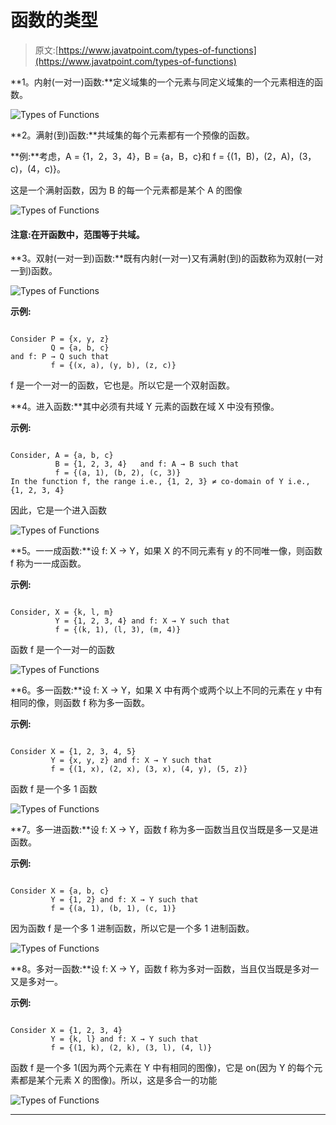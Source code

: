 # 函数的类型

> 原文:[https://www.javatpoint.com/types-of-functions](https://www.javatpoint.com/types-of-functions)

**1。内射(一对一)函数:**定义域集的一个元素与同定义域集的一个元素相连的函数。

![Types of Functions](../Images/fd89f448bf720b71ca7f3cde9f85bca5.png)

**2。满射(到)函数:**共域集的每个元素都有一个预像的函数。

**例:**考虑，A = {1，2，3，4}，B = {a，B，c}和 f = {(1，B)，(2，A)，(3，c)，(4，c)}。

这是一个满射函数，因为 B 的每一个元素都是某个 A 的图像

![Types of Functions](../Images/a0b3b0522c636a8fafc8b231caf5e5e9.png)

#### 注意:在开函数中，范围等于共域。

**3。双射(一对一到)函数:**既有内射(一对一)又有满射(到)的函数称为双射(一对一到)函数。

![Types of Functions](../Images/33417ba7e8350a5cf47484afa97e8f10.png)

**示例:**

```

Consider P = {x, y, z}
         Q = {a, b, c}
and f: P → Q such that
         f = {(x, a), (y, b), (z, c)}

```

f 是一个一对一的函数，它也是。所以它是一个双射函数。

**4。进入函数:**其中必须有共域 Y 元素的函数在域 X 中没有预像。

**示例:**

```

Consider, A = {a, b, c}
          B = {1, 2, 3, 4}   and f: A → B such that
          f = {(a, 1), (b, 2), (c, 3)}
In the function f, the range i.e., {1, 2, 3} ≠ co-domain of Y i.e., {1, 2, 3, 4}

```

因此，它是一个进入函数

![Types of Functions](../Images/1ed8458765ce519f605c9aa277ac7490.png)

**5。一一成函数:**设 f: X → Y，如果 X 的不同元素有 y 的不同唯一像，则函数 f 称为一一成函数。

**示例:**

```

Consider, X = {k, l, m}
          Y = {1, 2, 3, 4} and f: X → Y such that
          f = {(k, 1), (l, 3), (m, 4)}

```

函数 f 是一个一对一的函数

![Types of Functions](../Images/1601fdb743f3ac5c458a1c81f10f4373.png)

**6。多一函数:**设 f: X → Y，如果 X 中有两个或两个以上不同的元素在 y 中有相同的像，则函数 f 称为多一函数。

**示例:**

```

Consider X = {1, 2, 3, 4, 5}
         Y = {x, y, z} and f: X → Y such that
         f = {(1, x), (2, x), (3, x), (4, y), (5, z)}

```

函数 f 是一个多 1 函数

![Types of Functions](../Images/97f13dd1d5520bebc2a13ce6ca9e8076.png)

**7。多一进函数:**设 f: X → Y，函数 f 称为多一函数当且仅当既是多一又是进函数。

**示例:**

```

Consider X = {a, b, c}
         Y = {1, 2} and f: X → Y such that
         f = {(a, 1), (b, 1), (c, 1)}

```

因为函数 f 是一个多 1 进制函数，所以它是一个多 1 进制函数。

![Types of Functions](../Images/c764d2a7149475e0cc2fe6a2a776435b.png)

**8。多对一函数:**设 f: X → Y，函数 f 称为多对一函数，当且仅当既是多对一又是多对一。

**示例:**

```

Consider X = {1, 2, 3, 4}
         Y = {k, l} and f: X → Y such that
         f = {(1, k), (2, k), (3, l), (4, l)}

```

函数 f 是一个多 1(因为两个元素在 Y 中有相同的图像)，它是 on(因为 Y 的每个元素都是某个元素 X 的图像)。所以，这是多合一的功能

![Types of Functions](../Images/10f4f87221dc2c6564c4a2ce2e6b86bc.png)

* * *